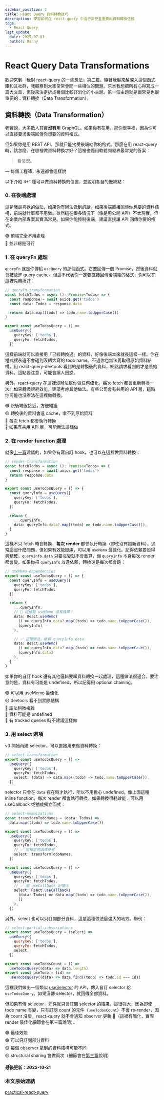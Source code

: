 ```yaml
---
sidebar_position: 2
title: React Query 資料轉換技巧
description: 學習如何在 react-query 中進行常見且重要的資料轉換任務
tags:
  - React Query
last_update:
  date: 2025-07-01
  author: Danny
---
```



# React Query Data Transformations

歡迎來到「我對 react-query 的一些想法」第二篇。隨著我越來越深入這個函式庫和其社群，我觀察到大家常常會問一些相似的問題。原本我想把所有心得寫成一篇大文章，但後來決定拆成幾個比較好消化的小主題。第一個主題就是很常見也很重要的：資料轉換（Data Transformation）。

## 資料轉換（Data Transformation）

老實說，大多數人其實**沒有**用 GraphQL。如果你有在用，那你很幸福，因為你可以直接要求後端回傳你想要的資料格式。

但如果你是用 REST API，那就只能接受後端給你的格式。那麼在用 react-query 時，該怎麼、在哪裡做資料轉換才好？這裡也適用軟體開發界最常見的答案：

> 看情況。

<p >
  — 每個工程師，永遠都會這樣說
</p>

以下介紹 3+1 種可以做資料轉換的位置，並說明各自的優缺點：

### 0. 在後端處理

這是我最喜歡的做法，如果你有辦法做到的話。如果後端直接回傳你想要的資料結構，前端就什麼都不用做。雖然這在很多情況下（像是用公開 API）不太現實，但在企業內部專案其實滿常見。如果你能控制後端，建議直接讓 API 回傳你要的格式。

🟢  前端完全不用處理<br/>
🔴  並非總是可行

### 1. 在 queryFn 處理

`queryFn` 就是你傳給 `useQuery` 的那個函式。它要回傳一個 Promise，然後資料就會被放進 query cache。但這不代表你一定要直接回傳後端給的格式，你可以在這裡先轉換好：

```ts
// queryFn-transformation
const fetchTodos = async (): Promise<Todos> => {
  const response = await axios.get('todos')
  const data: Todos = response.data

  return data.map((todo) => todo.name.toUpperCase())
}

export const useTodosQuery = () =>
  useQuery({
    queryKey: ['todos'],
    queryFn: fetchTodos,
  })
```

這樣前端就可以直接用「已經轉換過」的資料，好像後端本來就長這樣一樣。你在程式裡永遠不會碰到沒轉大寫的 todo name。不過你也無法再取得原始資料結構。用 react-query-devtools 看到的是轉換後的資料，網路請求看到的才是原始資料。這點要注意，可能會讓人困惑。

另外，react-query 在這裡沒辦法幫你做任何優化。每次 fetch 都會重新轉換一次。如果轉換很耗效能，建議考慮其他做法。有些公司會有共用的 API 層，這時你可能也沒辦法在這裡做轉換。

🟢  跟後端很接近，方便維護<br/>
🟡  轉換後的資料會進 cache，拿不到原始資料<br/>
🔴  每次 fetch 都會執行轉換<br/>
🔴  如果有共用 API 層，可能無法這樣做

### 2. 在 render function 處理

就像[上一篇](practical-react-query)建議的，如果你有寫自訂 hook，也可以在這裡做資料轉換：

```ts
// render-transformation
const fetchTodos = async (): Promise<Todos> => {
  const response = await axios.get('todos')
  return response.data
}

export const useTodosQuery = () => {
  const queryInfo = useQuery({
    queryKey: ['todos'],
    queryFn: fetchTodos,
  })

  return {
    ...queryInfo,
    data: queryInfo.data?.map((todo) => todo.name.toUpperCase()),
  }
}
```

這樣不只 fetch 時會轉換，**每次 render** 都會執行轉換（即使沒有抓新資料）。通常這沒什麼問題，但如果有效能疑慮，可以用 `useMemo` 最佳化。記得依賴要設得夠精確，`queryInfo.data` 只要沒變就不會重算，但 `queryInfo` 本身每次 render 都會變。如果你把 `queryInfo` 放進依賴，轉換還是每次都會跑：

```ts
// useMemo-dependencies
export const useTodosQuery = () => {
  const queryInfo = useQuery({
    queryKey: ['todos'],
    queryFn: fetchTodos
  })

  return {
    ...queryInfo,
    // 🚨 這樣寫 useMemo 沒有效果！
    data: React.useMemo(
      () => queryInfo.data?.map((todo) => todo.name.toUpperCase()),
      [queryInfo]
    ),

    // ✅ 正確做法，依賴 queryInfo.data
    data: React.useMemo(
      () => queryInfo.data?.map((todo) => todo.name.toUpperCase()),
      [queryInfo.data]
    ),
  }
}
```

如果你的自訂 hook 還有其他邏輯要跟資料轉換一起處理，這種做法很適合。要注意的是，資料有可能是 undefined，所以記得用 optional chaining。

🟢  可以用 useMemo 最佳化<br/>
🟡  devtools 看不到實際結構<br/>
🔴  語法稍微複雜<br/>
🔴  資料可能是 undefined<br/>
🔴  有 tracked queries 時不建議這樣做<br/>

### 3. 用 select 選項

v3 開始內建 selector，可以直接用來做資料轉換：

```ts
// select-transformation
export const useTodosQuery = () =>
  useQuery({
    queryKey: ['todos'],
    queryFn: fetchTodos,
    select: (data) => data.map((todo) => todo.name.toUpperCase()),
  })
```

selector 只會在 `data` 存在時才執行，所以不用擔心 undefined。像上面這種 inline function，每次 render 都會執行轉換。如果轉換很耗效能，可以用 useCallback 或抽成獨立函式：

```ts
// select-memoizations
const transformTodoNames = (data: Todos) =>
  data.map((todo) => todo.name.toUpperCase())

export const useTodosQuery = () =>
  useQuery({
    queryKey: ['todos'],
    queryFn: fetchTodos,
    // ✅ 用穩定的函式參考
    select: transformTodoNames,
  })

export const useTodosQuery = () =>
  useQuery({
    queryKey: ['todos'],
    queryFn: fetchTodos,
    // ✅ 用 useCallback 記憶化
    select: React.useCallback(
      (data: Todos) => data.map((todo) => todo.name.toUpperCase()),
      []
    ),
  })
```

另外，select 也可以只訂閱部分資料，這是這種做法最強大的地方。舉例：

```js
// select-partial-subscriptions
export const useTodosQuery = (select) =>
  useQuery({
    queryKey: ['todos'],
    queryFn: fetchTodos,
    select,
  })

export const useTodosCount = () =>
  useTodosQuery((data) => data.length)
export const useTodo = (id) =>
  useTodosQuery((data) => data.find((todo) => todo.id === id))
```

這裡我們做出一個類似 [useSelector](https://react-redux.js.org/api/hooks#useselector) 的 API，傳入自訂 selector 給 `useTodosQuery`。如果沒傳 selector，就回傳全部資料。

但如果有傳 selector，元件就只會訂閱 selector 的結果。這很強大，因為即使 todo name 有變，只有訂閱 count 的元件（`useTodosCount`）不會 re-render，因為 count 沒變，react-query 就不會通知 observer 更新 🥳（這裡有簡化，實際 render 最佳化細節會在第三篇說明）。

🟢  最佳效能<br/>
🟢  可以只訂閱部分資料<br/>
🟡  每個 observer 拿到的資料結構可能不同<br/>
🟡  structural sharing 會做兩次（細節會在[第三篇](react-query-render-optimizations)說明）


**最後更新：2023-10-21**


### 本文原始連結

[practical-react-query](https://tkdodo.eu/blog/react-query-data-transformations)